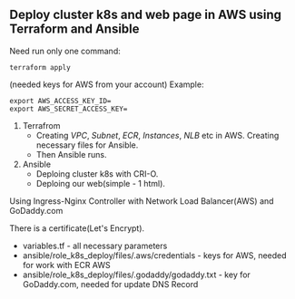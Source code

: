 ## **Deploy cluster k8s and web page in AWS using Terraform and Ansible**

Need run only one command: 
```
terraform apply 
```
(needed keys for AWS from your account) 
Example:
```
export AWS_ACCESS_KEY_ID=
export AWS_SECRET_ACCESS_KEY=
```

1. Terrafrom
    - Creating _VPC_, _Subnet_, _ECR_, _Instances_, _NLB_ etc in AWS. Creating necessary files for Ansible. 
    - Then Ansible runs.
2. Ansible
    - Deploing cluster k8s with CRI-O.
    - Deploing our web(simple - 1 html).


Using Ingress-Nginx Controller with Network Load Balancer(AWS) and GoDaddy.com

There is a certificate(Let's Encrypt). 

- variables.tf - all necessary parameters
- ansible/role_k8s_deploy/files/.aws/credentials - keys for AWS, needed for work with ECR AWS
- ansible/role_k8s_deploy/files/.godaddy/godaddy.txt - key for GoDaddy.com, needed for update DNS Record
